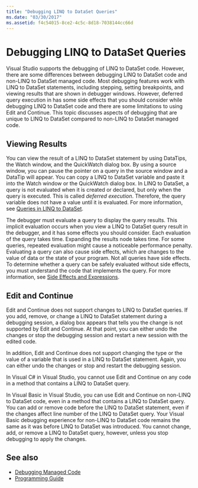 ```yaml
---
title: "Debugging LINQ to DataSet Queries"
ms.date: "03/30/2017"
ms.assetid: f4c54015-8ce2-4c5c-8d18-7038144cc66d
---
```

# Debugging LINQ to DataSet Queries

Visual Studio supports the debugging of LINQ to DataSet code. However, there are some differences between debugging LINQ to DataSet code and non-LINQ to DataSet managed code. Most debugging features work with LINQ to DataSet statements, including stepping, setting breakpoints, and viewing results that are shown in debugger windows. However, deferred query execution in has some side effects that you should consider while debugging LINQ to DataSet code and there are some limitations to using Edit and Continue. This topic discusses aspects of debugging that are unique to LINQ to DataSet compared to non-LINQ to DataSet managed code.  
  
## Viewing Results  
 You can view the result of a LINQ to DataSet statement by using DataTips, the Watch window, and the QuickWatch dialog box. By using a source window, you can pause the pointer on a query in the source window and a DataTip will appear. You can copy a LINQ to DataSet variable and paste it into the Watch window or the QuickWatch dialog box. In LINQ to DataSet, a query is not evaluated when it is created or declared, but only when the query is executed. This is called *deferred execution*. Therefore, the query variable does not have a value until it is evaluated. For more information, see [Queries in LINQ to DataSet](../../../../docs/framework/data/adonet/queries-in-linq-to-dataset.md).  
  
 The debugger must evaluate a query to display the query results. This implicit evaluation occurs when you view a LINQ to DataSet query result in the debugger, and it has some effects you should consider. Each evaluation of the query takes time. Expanding the results node takes time. For some queries, repeated evaluation might cause a noticeable performance penalty. Evaluating a query can also cause side effects, which are changes to the value of data or the state of your program. Not all queries have side effects. To determine whether a query can be safely evaluated without side effects, you must understand the code that implements the query. For more information, see [Side Effects and Expressions](https://docs.microsoft.com/previous-versions/visualstudio/visual-studio-2013/a7a250bs(v=vs.120)).  
  
## Edit and Continue  
 Edit and Continue does not support changes to LINQ to DataSet queries. If you add, remove, or change a LINQ to DataSet statement during a debugging session, a dialog box appears that tells you the change is not supported by Edit and Continue. At that point, you can either undo the changes or stop the debugging session and restart a new session with the edited code.  
  
 In addition, Edit and Continue does not support changing the type or the value of a variable that is used in a LINQ to DataSet statement. Again, you can either undo the changes or stop and restart the debugging session.  
  
 In Visual C# in Visual Studio, you cannot use Edit and Continue on any code in a method that contains a LINQ to DataSet query.  
  
 In Visual Basic in Visual Studio, you can use Edit and Continue on non-LINQ to DataSet code, even in a method that contains a LINQ to DataSet query. You can add or remove code before the LINQ to DataSet statement, even if the changes affect line number of the LINQ to DataSet query. Your Visual Basic debugging experience for non-LINQ to DataSet code remains the same as it was before LINQ to DataSet was introduced. You cannot change, add, or remove a LINQ to DataSet query, however, unless you stop debugging to apply the changes.  
  
## See also

- [Debugging Managed Code](/visualstudio/debugger/debugging-managed-code)
- [Programming Guide](../../../../docs/framework/data/adonet/programming-guide-linq-to-dataset.md)
